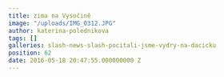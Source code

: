 ```yaml
---
title: zima na Vysočině
image: "/uploads/IMG_0312.JPG"
author: katerina-polednikova
tags: []
galleries: slash-news-slash-pocitali-jsme-vydry-na-dacicku
position: 62
date: 2016-05-18 20:47:55.000000000 Z
---
```

